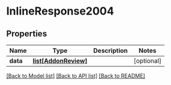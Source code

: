 # InlineResponse2004

## Properties
Name | Type | Description | Notes
------------ | ------------- | ------------- | -------------
**data** | [**list[AddonReview]**](AddonReview.md) |  | [optional] 

[[Back to Model list]](../README.md#documentation-for-models) [[Back to API list]](../README.md#documentation-for-api-endpoints) [[Back to README]](../README.md)


